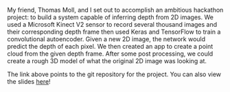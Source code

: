 My friend, Thomas Moll, and I set out to accomplish an ambitious hackathon project: to build a system capable of inferring depth from 2D images. We used a Microsoft Kinect V2 sensor to record several thousand images and their corresponding depth frame then used Keras and TensorFlow to train a convolutional autoencoder. Given a new 2D image, the network would predict the depth of each pixel. We then created an app to create a point cloud from the given depth frame. After some post processing, we could create a rough 3D model of what the original 2D image was looking at.

The link above points to the git repository for the project. You can also view the slides [here](https://docs.google.com/presentation/d/1cjzIYvcD56aHvUHHz_yikEFI_VyeBBw57gOfm4wpaRM/edit?usp=sharing)!